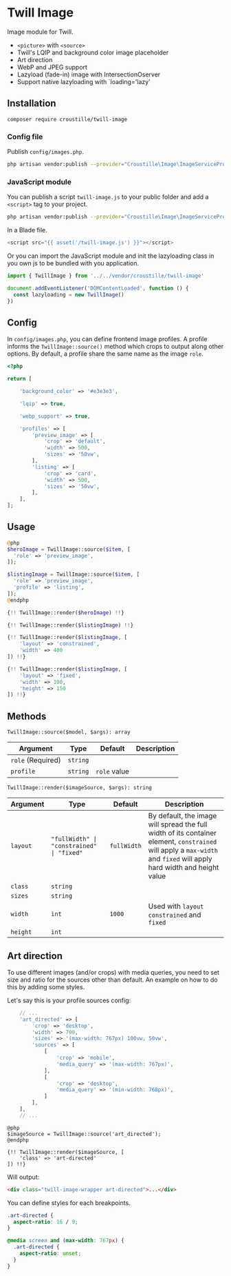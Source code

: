 # Twill Image

Image module for Twill.

- `<picture>` with `<source>`
- Twill's LQIP and background color image placeholder
- Art direction
- WebP and JPEG support
- Lazyload (fade-in) image with IntersectionOserver
- Support native lazyloading with `loading='lazy'

## Installation

```
composer require croustille/twill-image
```

### Config file

Publish `config/images.php`.

```bash
php artisan vendor:publish --provider="Croustille\Image\ImageServiceProvider" --tag=config
```

### JavaScript module

You can publish a script `twill-image.js` to your public folder and add a `<script>` tag to your project.

```bash
php artisan vendor:publish --provider="Croustille\Image\ImageServiceProvider" --tag=js
```

In a Blade file.

```php
<script src="{{ asset('/twill-image.js') }}"></script>
```

Or you can import the JavaScript module and init the lazyloading class in you own js to be bundled with you application.

```js
import { TwillImage } from '../../vendor/croustille/twill-image'

document.addEventListener('DOMContentLoaded', function () {
  const lazyloading = new TwillImage()
})
```

## Config


In `config/images.php`, you can define frontend image profiles. A profile informs the `TwillImage::source()` method which crops to output along other options. By default, a profile share the same name as the image `role`.

```php
<?php

return [

    'background_color' => '#e3e3e3',

    'lqip' => true,

    'webp_support' => true,

    'profiles' => [
        'preview_image' => [
            'crop' => 'default',
            'width' => 500,
            'sizes' => '50vw',
        ],
        'listing' => [
            'crop' => 'card',
            'width' => 500,
            'sizes' => '50vw',
        ],
    ],
];
```

## Usage

```php
@php
$heroImage = TwillImage::source($item, [
  'role' => 'preview_image',
]);

$listingImage = TwillImage::source($item, [
  'role' => 'preview_image',
  'profile' => 'listing',
]);
@endphp

{!! TwillImage::render($heroImage) !!}

{!! TwillImage::render($listingImage) !!}

{!! TwillImage::render($listingImage, [
    'layout' => 'constrained',
    'width' => 400
]) !!}

{!! TwillImage::render($listingImage, [
    'layout' => 'fixed',
    'width' => 100,
    'height' => 150
]) !!}
```

## Methods

```
TwillImage::source($model, $args): array
```

|Argument|Type|Default|Description|
|---|---|---|---|
|`role` (Required)|`string`|   |   |
|`profile`|`string`|`role` value|   |


```
TwillImage::render($imageSource, $args): string
```

|Argument|Type|Default|Description|
|---|---|---|---|
|`layout`|`"fullWidth" \| "constrained" \| "fixed"`|`fullWidth`|By default, the image will spread the full width of its container element, `constrained` will apply a `max-width` and `fixed` will apply hard width and height value|
|`class`|`string`|   |   |
|`sizes`|`string`|   |   |
|`width`|`int`|`1000`|Used with `layout` `constrained` and `fixed`|
|`height`|`int`|   |   |

## Art direction

To use different images (and/or crops) with media queries, you need to set size and ratio for the sources other than default. An example on how to do this by adding some styles.

Let's say this is your profile sources config:

```php
    // ...
    'art_directed' => [
        'crop' => 'desktop',
        'width' => 700,
        'sizes' => '(max-width: 767px) 100vw, 50vw',
        'sources' => [
            [
                'crop' => 'mobile',
                'media_query' => '(max-width: 767px)',
            ],
            [
                'crop' => 'desktop',
                'media_query' => '(min-width: 768px)',
            ]
        ],
    ],
    // ...
```

```blade
@php
$imageSource = TwillImage::source('art_directed');
@endphp

{!! TwillImage::render($imageSource, [
    'class' => 'art-directed'
]) !!}
```

Will output:

```html
<div class="twill-image-wrapper art-directed">...</div>
```

You can define styles for each breakpoints.

```css
.art-directed {
  aspect-ratio: 16 / 9;
}

@media screen and (max-width: 767px) {
  .art-directed {
    aspect-ratio: unset;
  }
}
```
